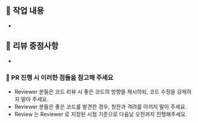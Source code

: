 ## 🚀 작업 내용

-

## 💬 리뷰 중점사항

-

### 📌 PR 진행 시 이러한 점들을 참고해 주세요

- Reviewer 분들은 코드 리뷰 시 좋은 코드의 방향을 제시하되, 코드 수정을 강제하지 말아 주세요.
- Reviewer 분들은 좋은 코드를 발견한 경우, 칭찬과 격려를 아끼지 말아 주세요.
- Review 는 Reviewer 로 지정된 시점 기준으로 다음날 오전까지 진행해주세요.
